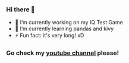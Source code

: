 ### Hi there 👋

- 🔭 I’m currently working on my IQ Test Game
- 🌱 I’m currently learning pandas and kivy
- ⚡ Fun fact: it's very long! xD
### Go check my [youtube channel](youtube.com/@gild56gmd) please!
<!--
**Gild56/Gild56** is a ✨ _special_ ✨ repository because its `README.md` (this file) appears on your GitHub profile.

Here are some ideas to get you started:

- 👯 I’m looking to collaborate on ...
- 🤔 I’m looking for help with ...
- 💬 Ask me about ...
- 📫 How to reach me: ...
- 😄 Pronouns: ...

-->

